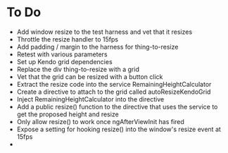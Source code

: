 # To Do
- Add window resize to the test harness and vet that it resizes
- Throttle the resize handler to 15fps
- Add padding / margin to the harness for thing-to-resize
- Retest with various parameters
- Set up Kendo grid dependencies
- Replace the div thing-to-resize with a grid
- Vet that the grid can be resized with a button click
- Extract the resize code into the service RemainingHeightCalculator
- Create a directive to attach to the grid called autoResizeKendoGrid
- Inject RemainingHeightCalculator into the directive
- Add a public resize() function to the directive that uses the service to get the proposed height and resize
- Only allow resize() to work once ngAfterViewInit has fired
- Expose a setting for hooking resize() into the window's resize event at 15fps
- 
